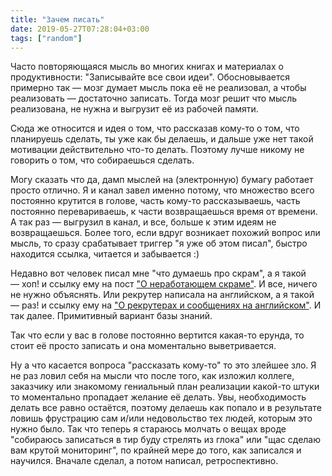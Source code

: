 ```yaml
---
title: "Зачем писать"
date: 2019-05-27T07:28:04+03:00
tags: ["random"]
---
```


Часто повторяющаяся мысль во многих книгах и материалах о продуктивности: "Записывайте все свои идеи". Обосновывается примерно так — мозг думает мысль пока её не реализовал, а чтобы реализовать — достаточно записать. Тогда мозг решит что мысль реализована, не нужна и выгрузит её из рабочей памяти. 

Сюда же относится и идея о том, что рассказав кому-то о том, что планируешь сделать, ты уже как бы делаешь, и дальше уже нет такой мотивации действительно что-то делать. Поэтому лучше никому не говорить о том, что собираешься сделать.

Могу сказать что да, дамп мыслей на (электронную) бумагу работает просто отлично. Я и канал завел именно потому, что множество всего постоянно крутится в голове, часть кому-то рассказываешь, часть постоянно перевариваешь, к части возвращаешься время от времени. А так раз — выгрузил в канал, и все, больше к этим идеям не возвращаешься. Более того, если вдруг возникает похожий вопрос или мысль, то сразу срабатывает триггер "я уже об этом писал", быстро находится ссылка, читается и забывается :)

Недавно вот человек писал мне "что думаешь про скрам", а я такой — хоп! и ссылку ему на пост ["О неработающем скраме"](https://www.rozhkov.me/post/bad-scrum/). И все, ничего не нужно объяснять. Или рекрутер написала на английском, а я такой — раз! и ссылку ему на ["О рекрутерах и сообщениях на английском"](https://www.rozhkov.me/post/recruiters-english-messages/). И так далее. Примитивный вариант базы знаний. 

Так что если у вас в голове постоянно вертится какая-то ерунда, то стоит её просто записать и она моментально выветривается. 

Ну а что касается вопроса "рассказать кому-то" то это злейшее зло. Я не раз ловил себя на мысли что после того, как изложил коллеге, заказчику или знакомому гениальный план реализации какой-то штуки то моментально пропадает желание её делать. Увы, необходимость делать все равно остаётся, поэтому делаешь как попало и в результате ловишь фрустрацию сам и/или недовольство тех людей, которым это нужно было. Так что теперь я стараюсь молчать о вещах вроде "собираюсь записаться в тир буду стрелять из глока" или "щас сделаю вам крутой мониторинг", по крайней мере до того, как записался и научился. Вначале сделал, а потом написал, ретроспективно.
